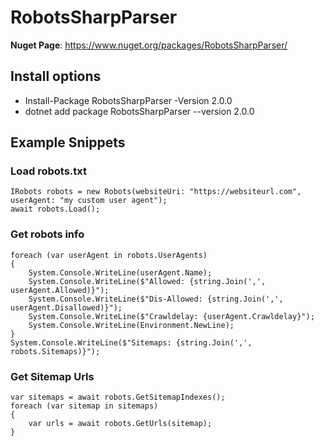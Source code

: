 # RobotsSharpParser

**Nuget Page**: https://www.nuget.org/packages/RobotsSharpParser/

## Install options
- Install-Package RobotsSharpParser -Version 2.0.0
- dotnet add package RobotsSharpParser --version 2.0.0

## Example Snippets
### Load robots.txt
```
IRobots robots = new Robots(websiteUri: "https://websiteurl.com", userAgent: "my custom user agent");
await robots.Load();
```

### Get robots info
```
foreach (var userAgent in robots.UserAgents)
{
    System.Console.WriteLine(userAgent.Name);
    System.Console.WriteLine($"Allowed: {string.Join(',', userAgent.Allowed)}");
    System.Console.WriteLine($"Dis-Allowed: {string.Join(',', userAgent.Disallowed)}");
    System.Console.WriteLine($"Crawldelay: {userAgent.Crawldelay}");
    System.Console.WriteLine(Environment.NewLine);
}
System.Console.WriteLine($"Sitemaps: {string.Join(',', robots.Sitemaps)}");
```

### Get Sitemap Urls
```
var sitemaps = await robots.GetSitemapIndexes();
foreach (var sitemap in sitemaps)
{
    var urls = await robots.GetUrls(sitemap);
}
```
